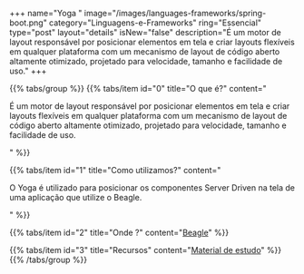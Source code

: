 +++
name="Yoga "
image="/images/languages-frameworks/spring-boot.png"
category="Linguagens-e-Frameworks"
ring="Essencial"
type="post"
layout="details"
isNew="false"
description="É um motor de layout responsável por posicionar elementos em tela e criar layouts flexíveis em qualquer plataforma com um mecanismo de layout de código aberto altamente otimizado, projetado para velocidade, tamanho e facilidade de uso."
+++

{{% tabs/group %}}
  {{% tabs/item id="0" title="O que é?" content="<p>É um motor de layout responsável por posicionar elementos em tela e criar layouts flexíveis em qualquer plataforma com um mecanismo de layout de código aberto altamente otimizado, projetado para velocidade, tamanho e facilidade de uso.</p>" %}}

  {{% tabs/item id="1" title="Como utilizamos?" content="<p>O Yoga é utilizado para posicionar os componentes Server Driven na tela de uma aplicação que utilize o Beagle.</p>" %}}

  {{% tabs/item id="2" title="Onde ?" content="<a href='https://usebeagle.io/' target='_blank'>Beagle</a>" %}}

  {{% tabs/item id="3" title="Recursos" content="<a href='https://yogalayout.com/' target='_blank'>Material de estudo</a>" %}}
{{% /tabs/group %}}

